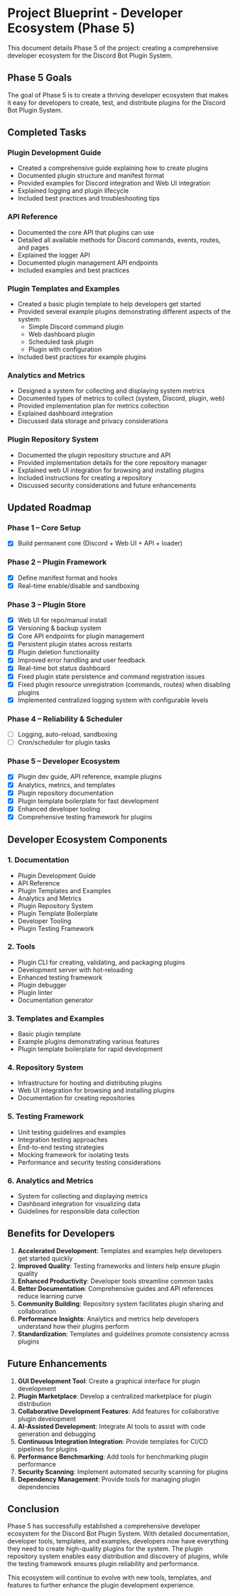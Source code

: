# Project Blueprint - Developer Ecosystem (Phase 5)

This document details Phase 5 of the project: creating a comprehensive developer ecosystem for the Discord Bot Plugin System.

## Phase 5 Goals

The goal of Phase 5 is to create a thriving developer ecosystem that makes it easy for developers to create, test, and distribute plugins for the Discord Bot Plugin System.

## Completed Tasks

### Plugin Development Guide
- Created a comprehensive guide explaining how to create plugins
- Documented plugin structure and manifest format
- Provided examples for Discord integration and Web UI integration
- Explained logging and plugin lifecycle
- Included best practices and troubleshooting tips

### API Reference
- Documented the core API that plugins can use
- Detailed all available methods for Discord commands, events, routes, and pages
- Explained the logger API
- Documented plugin management API endpoints
- Included examples and best practices

### Plugin Templates and Examples
- Created a basic plugin template to help developers get started
- Provided several example plugins demonstrating different aspects of the system:
  - Simple Discord command plugin
  - Web dashboard plugin
  - Scheduled task plugin
  - Plugin with configuration
- Included best practices for example plugins

### Analytics and Metrics
- Designed a system for collecting and displaying system metrics
- Documented types of metrics to collect (system, Discord, plugin, web)
- Provided implementation plan for metrics collection
- Explained dashboard integration
- Discussed data storage and privacy considerations

### Plugin Repository System
- Documented the plugin repository structure and API
- Provided implementation details for the core repository manager
- Explained web UI integration for browsing and installing plugins
- Included instructions for creating a repository
- Discussed security considerations and future enhancements

## Updated Roadmap

### Phase 1 – Core Setup
- [x] Build permanent core (Discord + Web UI + API + loader)

### Phase 2 – Plugin Framework
- [x] Define manifest format and hooks
- [x] Real-time enable/disable and sandboxing

### Phase 3 – Plugin Store
- [x] Web UI for repo/manual install
- [x] Versioning & backup system
- [x] Core API endpoints for plugin management
- [x] Persistent plugin states across restarts
- [x] Plugin deletion functionality
- [x] Improved error handling and user feedback
- [x] Real-time bot status dashboard
- [x] Fixed plugin state persistence and command registration issues
- [x] Fixed plugin resource unregistration (commands, routes) when disabling plugins
- [x] Implemented centralized logging system with configurable levels

### Phase 4 – Reliability & Scheduler
- [ ] Logging, auto-reload, sandboxing
- [ ] Cron/scheduler for plugin tasks

### Phase 5 – Developer Ecosystem
- [x] Plugin dev guide, API reference, example plugins
- [x] Analytics, metrics, and templates
- [x] Plugin repository documentation
- [x] Plugin template boilerplate for fast development
- [x] Enhanced developer tooling
- [x] Comprehensive testing framework for plugins

## Developer Ecosystem Components

### 1. Documentation
- Plugin Development Guide
- API Reference
- Plugin Templates and Examples
- Analytics and Metrics
- Plugin Repository System
- Plugin Template Boilerplate
- Developer Tooling
- Plugin Testing Framework

### 2. Tools
- Plugin CLI for creating, validating, and packaging plugins
- Development server with hot-reloading
- Enhanced testing framework
- Plugin debugger
- Plugin linter
- Documentation generator

### 3. Templates and Examples
- Basic plugin template
- Example plugins demonstrating various features
- Plugin template boilerplate for rapid development

### 4. Repository System
- Infrastructure for hosting and distributing plugins
- Web UI integration for browsing and installing plugins
- Documentation for creating repositories

### 5. Testing Framework
- Unit testing guidelines and examples
- Integration testing approaches
- End-to-end testing strategies
- Mocking framework for isolating tests
- Performance and security testing considerations

### 6. Analytics and Metrics
- System for collecting and displaying metrics
- Dashboard integration for visualizing data
- Guidelines for responsible data collection

## Benefits for Developers

1. **Accelerated Development**: Templates and examples help developers get started quickly
2. **Improved Quality**: Testing frameworks and linters help ensure plugin quality
3. **Enhanced Productivity**: Developer tools streamline common tasks
4. **Better Documentation**: Comprehensive guides and API references reduce learning curve
5. **Community Building**: Repository system facilitates plugin sharing and collaboration
6. **Performance Insights**: Analytics and metrics help developers understand how their plugins perform
7. **Standardization**: Templates and guidelines promote consistency across plugins

## Future Enhancements

1. **GUI Development Tool**: Create a graphical interface for plugin development
2. **Plugin Marketplace**: Develop a centralized marketplace for plugin distribution
3. **Collaborative Development Features**: Add features for collaborative plugin development
4. **AI-Assisted Development**: Integrate AI tools to assist with code generation and debugging
5. **Continuous Integration Integration**: Provide templates for CI/CD pipelines for plugins
6. **Performance Benchmarking**: Add tools for benchmarking plugin performance
7. **Security Scanning**: Implement automated security scanning for plugins
8. **Dependency Management**: Provide tools for managing plugin dependencies

## Conclusion

Phase 5 has successfully established a comprehensive developer ecosystem for the Discord Bot Plugin System. With detailed documentation, developer tools, templates, and examples, developers now have everything they need to create high-quality plugins for the system. The plugin repository system enables easy distribution and discovery of plugins, while the testing framework ensures plugin reliability and performance.

This ecosystem will continue to evolve with new tools, templates, and features to further enhance the plugin development experience.